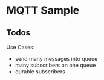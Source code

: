 # MQTT Sample 

## Todos

Use Cases:

- send many messages into queue
- many subscribers on one queue
- durable subscribers
